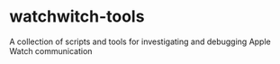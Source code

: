 # watchwitch-tools
A collection of scripts and tools for investigating and debugging Apple Watch communication

